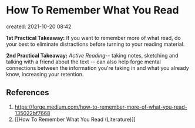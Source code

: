# How To Remember What You Read
created: 2021-10-20 08:42

**1st Practical Takeaway:** If you want to remember more of what read, do your best to eliminate distractions before turning to your reading material.

**2nd Practical Takeaway:** *Active Reading*-- taking notes, sketching and talking with a friend about the text -- can also help forge mental connections between the information you're taking in and what you already know, increasing your retention.

## References
1. https://forge.medium.com/how-to-remember-more-of-what-you-read-135022bf7668
2. [[How To Remember What You Read (Literature)]]